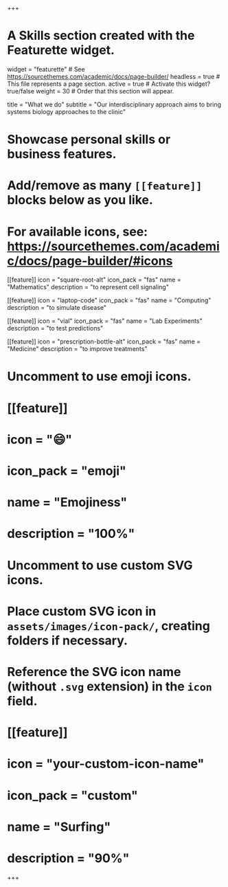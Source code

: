 +++
# A Skills section created with the Featurette widget.
widget = "featurette"  # See https://sourcethemes.com/academic/docs/page-builder/
headless = true  # This file represents a page section.
active = true  # Activate this widget? true/false
weight = 30  # Order that this section will appear.

title = "What we do"
subtitle = "Our interdisciplinary approach aims to bring systems biology approaches to the clinic"

# Showcase personal skills or business features.
# 
# Add/remove as many `[[feature]]` blocks below as you like.
# 
# For available icons, see: https://sourcethemes.com/academic/docs/page-builder/#icons

[[feature]]
  icon = "square-root-alt"
  icon_pack = "fas"
  name = "Mathematics"
  description = "to represent cell signaling"
  
[[feature]]
  icon = "laptop-code"
  icon_pack = "fas"
  name = "Computing"
  description = "to simulate disease"  

[[feature]]
  icon = "vial"
  icon_pack = "fas"
  name = "Lab Experiments"
  description = "to test predictions"  
  
[[feature]]
  icon = "prescription-bottle-alt"
  icon_pack = "fas"
  name = "Medicine"
  description = "to improve treatments"

# Uncomment to use emoji icons.
# [[feature]]
#  icon = ":smile:"
#  icon_pack = "emoji"
#  name = "Emojiness"
#  description = "100%"  

# Uncomment to use custom SVG icons.
# Place custom SVG icon in `assets/images/icon-pack/`, creating folders if necessary.
# Reference the SVG icon name (without `.svg` extension) in the `icon` field.
# [[feature]]
#  icon = "your-custom-icon-name"
#  icon_pack = "custom"
#  name = "Surfing"
#  description = "90%"

+++

